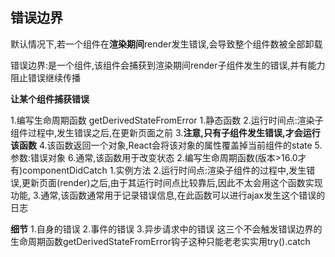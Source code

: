 ## 错误边界

默认情况下,若一个组件在**渲染期间**render发生错误,会导致整个组件数被全部卸载

错误边界:是一个组件,该组件会捕获到渲染期间render子组件发生的错误,并有能力阻止错误继续传播

**让某个组件捕获错误**

1.编写生命周期函数 getDerivedStateFromError
    1.静态函数
    2.运行时间点:渲染子组件过程中,发生错误之后,在更新页面之前
    3.**注意,只有子组件发生错误,才会运行该函数**
    4.该函数返回一个对象,React会将该对象的属性覆盖掉当前组件的state
    5.参数:错误对象
    6.通常,该函数用于改变状态
2.编写生命周期函数(版本>16.0才有)componentDidCatch
    1.实例方法
    2.运行时间点:渲染子组件的过程中,发生错误,更新页面(render)之后,由于其运行时间点比较靠后,因此不太会用这个函数实现功能,
    3.通常,该函数通常用于记录错误信息,在此函数可以进行ajax发生这个错误的日志

**细节**
1.自身的错误
2.事件的错误
3.异步请求中的错误
这三个不会触发错误边界的生命周期函数getDerivedStateFromError钩子这种只能老老实实用try().catch




